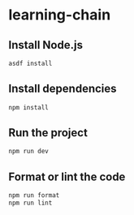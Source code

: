 # learning-chain

## Install Node.js

```bash
asdf install
```

## Install dependencies

```bash
npm install
```

## Run the project

```bash
npm run dev
```

## Format or lint the code

```bash
npm run format
npm run lint
```
